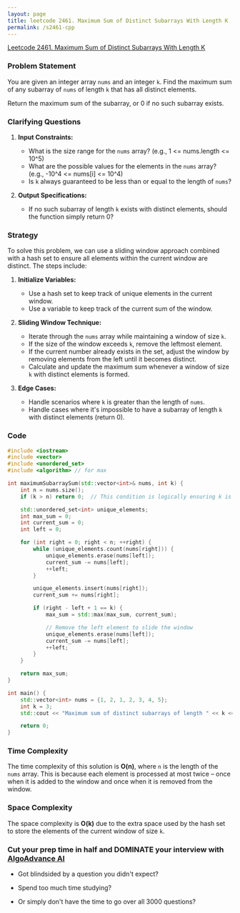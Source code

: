 ```yaml
---
layout: page
title: leetcode 2461. Maximum Sum of Distinct Subarrays With Length K
permalink: /s2461-cpp
---
```

[Leetcode 2461. Maximum Sum of Distinct Subarrays With Length K](https://algoadvance.github.io/algoadvance/l2461)
### Problem Statement

You are given an integer array `nums` and an integer `k`. Find the maximum sum of any subarray of `nums` of length `k` that has all distinct elements.

Return the maximum sum of the subarray, or 0 if no such subarray exists.

### Clarifying Questions
1. **Input Constraints:**
   - What is the size range for the `nums` array? (e.g., 1 <= nums.length <= 10^5)
   - What are the possible values for the elements in the `nums` array? (e.g., -10^4 <= nums[i] <= 10^4)
   - Is `k` always guaranteed to be less than or equal to the length of `nums`?

2. **Output Specifications:**
   - If no such subarray of length `k` exists with distinct elements, should the function simply return 0?

### Strategy

To solve this problem, we can use a sliding window approach combined with a hash set to ensure all elements within the current window are distinct. The steps include:

1. **Initialize Variables:**
   - Use a hash set to keep track of unique elements in the current window.
   - Use a variable to keep track of the current sum of the window.

2. **Sliding Window Technique:**
   - Iterate through the `nums` array while maintaining a window of size `k`.
   - If the size of the window exceeds `k`, remove the leftmost element.
   - If the current number already exists in the set, adjust the window by removing elements from the left until it becomes distinct.
   - Calculate and update the maximum sum whenever a window of size `k` with distinct elements is formed.

3. **Edge Cases:**
   - Handle scenarios where `k` is greater than the length of `nums`.
   - Handle cases where it's impossible to have a subarray of length `k` with distinct elements (return 0).

### Code

```cpp
#include <iostream>
#include <vector>
#include <unordered_set>
#include <algorithm> // for max

int maximumSubarraySum(std::vector<int>& nums, int k) {
    int n = nums.size();
    if (k > n) return 0;  // This condition is logically ensuring k is valid.

    std::unordered_set<int> unique_elements;
    int max_sum = 0;
    int current_sum = 0;
    int left = 0;

    for (int right = 0; right < n; ++right) {
        while (unique_elements.count(nums[right])) {
            unique_elements.erase(nums[left]);
            current_sum -= nums[left];
            ++left;
        }

        unique_elements.insert(nums[right]);
        current_sum += nums[right];

        if (right - left + 1 == k) {
            max_sum = std::max(max_sum, current_sum);

            // Remove the left element to slide the window
            unique_elements.erase(nums[left]);
            current_sum -= nums[left];
            ++left;
        }
    }

    return max_sum;
}

int main() {
    std::vector<int> nums = {1, 2, 1, 2, 3, 4, 5};
    int k = 3;
    std::cout << "Maximum sum of distinct subarrays of length " << k << " is: " << maximumSubarraySum(nums, k) << std::endl;

    return 0;
}
```

### Time Complexity

The time complexity of this solution is **O(n)**, where `n` is the length of the `nums` array. This is because each element is processed at most twice – once when it is added to the window and once when it is removed from the window.

### Space Complexity

The space complexity is **O(k)** due to the extra space used by the hash set to store the elements of the current window of size `k`.


### Cut your prep time in half and DOMINATE your interview with [AlgoAdvance AI](https://algoAdvance.com)

- Got blindsided by a question you didn't expect?

- Spend too much time studying?

- Or simply don't have the time to go over all 3000 questions?

